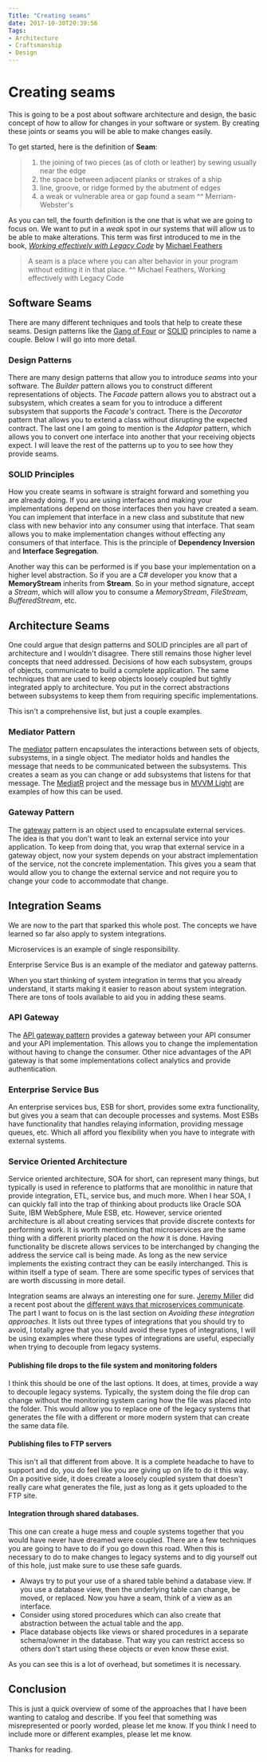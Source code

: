 ```yaml
---
Title: "Creating seams"
date: 2017-10-30T20:39:56
Tags: 
- Architecture
- Craftsmanship
- Design
---
```

# Creating seams

This is going to be a post about software architecture and design, the basic concept of how to allow for changes in your software or system. By creating these joints or seams you will be able to make changes easily.

To get started, here is the definition of **Seam**:

> 1. the joining of two pieces (as of cloth or leather) by sewing usually near the edge
> 2. the space between adjacent planks or strakes of a ship
> 3. line, groove, or ridge formed by the abutment of edges
> 4. a weak or vulnerable area or gap found a seam
> ^^ Merriam-Webster's

As you can tell, the fourth definition is the one that is what we are going to focus on. We want to put in a *weak* spot in our systems that will allow us to be able to make alterations. This term was first introduced to me in the book, [*Working effectively with Legacy Code*](http://amzn.to/2DHgA0L) by [Michael Feathers](https://twitter.com/mfeathers)

> A seam is a place where you can alter behavior in your program without editing it in that place.
> ^^ Michael Feathers, Working effectively with Legacy Code

## Software Seams

There are many different techniques and tools that help to create these seams. Design patterns like the [Gang of Four](http://amzn.to/2D67YzB) or [SOLID](https://goo.gl/8cfmsN) principles to name a couple. Below I will go into more detail.

### Design Patterns

There are many design patterns that allow you to introduce *seams* into your software. The *Builder* pattern allows you to construct different representations of objects. The *Facade* pattern allows you to abstract out a subsystem, which creates a seam for you to introduce a different subsystem that supports the *Facade's* contract. There is the *Decorator* pattern that allows you to extend a class without disrupting the expected contract. The last one I am going to mention is the *Adaptor* pattern, which allows you to convert one interface into another that your receiving objects expect. I will leave the rest of the patterns up to you to see how they provide seams.

### SOLID Principles

How you create seams in software is straight forward and something you are already doing.  If you are using interfaces and making your implementations depend on those interfaces then you have created a seam. You can implement that interface in a new class and substitute that new class with new behavior into any consumer using that interface. That seam allows you to make implementation changes without effecting any consumers of that interface. This is the principle of **Dependency Inversion** and **Interface Segregation**. 

Another way this can be performed is if you base your implementation on a higher level abstraction. So if you are a C# developer you know that a **MemoryStream** inherits from **Stream**. So in your method signature, accept a *Stream*, which will allow you to consume a *MemoryStream*, *FileStream*, *BufferedStream*, etc.

## Architecture Seams

One could argue that design patterns and SOLID principles are all part of architecture and I wouldn't disagree. There still remains those higher level concepts that need addressed. Decisions of how each subsystem, groups of objects, communicate to build a complete application. The same techniques that are used to keep objects loosely coupled but tightly integrated apply to architecture. You put in the correct abstractions between subsystems to keep them from requiring specific implementations. 

This isn't a comprehensive list, but just a couple examples.

### Mediator Pattern

The [mediator](https://en.wikipedia.org/wiki/Mediator_pattern) pattern encapsulates the interactions between sets of objects, subsystems, in a single object.  The mediator holds and handles the message that needs to be communicated between the subsystems. This creates a seam as you can change or add subsystems that listens for that message. The [MediatR](https://github.com/jbogard/MediatR) project and the message bus in [MVVM Light](http://www.mvvmlight.net/) are examples of how this can be used.

### Gateway Pattern

The [gateway](https://www.martinfowler.com/eaaCatalog/gateway.html) pattern is an object used to encapsulate external services. The idea is that you don't want to leak an external service into your application. To keep from doing that, you wrap that external service in a gateway object, now your system depends on your abstract implementation of the service, not the concrete implementation. This gives you a seam that would allow you to change the external service and not require you to change your code to accommodate that change.

## Integration Seams

We are now to the part that sparked this whole post. The concepts we have learned so far also apply to system integrations. 

Microservices is an example of single responsibility. 

Enterprise Service Bus is an example of the mediator and gateway patterns.

When you start thinking of system integration in terms that you already understand, it starts making it easier to reason about system integration. There are tons of tools available to aid you in adding these seams.

### API Gateway

The [API gateway pattern](http://microservices.io/patterns/apigateway.html) provides a gateway between your API consumer and your API implementation. This allows you to change the implementation without having to change the consumer. Other nice advantages of the API gateway is that some implementations collect analytics and provide authentication.

### Enterprise Service Bus

An enterprise services bus, ESB for short, provides some extra functionality, but gives you a seam that can decouple processes and systems. Most ESBs have functionality that handles relaying information, providing message queues, etc. Which all afford you flexibility when you have to integrate with external systems.

### Service Oriented Architecture

Service oriented architecture, SOA for short, can represent many things, but typically is used in reference to platforms that are monolithic in nature that provide integration, ETL, service bus, and much more. When I hear SOA, I can quickly fall into the trap of thinking about products like Oracle SOA Suite, IBM WebSphere, Mule ESB, etc. However, service oriented architecture is all about creating services that provide discrete contexts for performing work. It is worth mentioning that microservices are the same thing with a different priority placed on the *how* it is done. Having functionality be discrete allows services to be interchanged by changing the address the service call is being made. As long as the new service implements the existing contract they can be easily interchanged. This is within itself a type of seam. There are some specific types of services that are worth discussing in more detail.

Integration seams are always an interesting one for sure. [Jeremy Miller](https://jeremydmiller.com) did a recent post about the [different ways that microservices communicate](https://jeremydmiller.com/2017/05/24/how-should-microservices-communicate/). The part I want to focus on is the last section on *Avoiding these integration approaches*. It lists out three types of integrations that you should try to avoid, I totally agree that you should avoid these types of integrations, I will be using examples where these types of integrations are useful, especially when trying to decouple from legacy systems.

#### Publishing file drops to the file system and monitoring folders

I think this should be one of the last options. It does, at times, provide a way to decouple legacy systems. Typically, the system doing the file drop can change without the monitoring system caring how the file was placed into the folder. This would allow you to replace one of the legacy systems that generates the file with a different or more modern system that can create the same data file.

#### Publishing files to FTP servers

This isn't all that different from above. It is a complete headache to have to support and do, you do feel like you are giving up on life to do it this way. On a positive side, it does create a loosely coupled system that doesn't really care what generates the file, just as long as it gets uploaded to the FTP site.

#### Integration through shared databases. 

This one can create a huge mess and couple systems together that you would have never have dreamed were coupled. There are a few techniques you are going to have to do if you go down this road. When this is necessary to do to make changes to legacy systems and to dig yourself out of this hole, just make sure to use these safe guards.

* Always try to put your use of a shared table behind a database view. If you use a database view, then the underlying table can change, be moved, or replaced. Now you have a seam, think of a view as an interface. 
* Consider using stored procedures which can also create that abstraction between the actual table and the app.
* Place database objects like views or shared procedures in a separate schema/owner in the database. That way you can restrict access so others don't start using these objects or even know these exist.

As you can see this is a lot of overhead, but sometimes it is necessary.

## Conclusion

This is just a quick overview of some of the approaches that I have been wanting to catalog and describe. If you feel that something was misrepresented or poorly worded, please let me know. If you think I need to include more or different examples, please let me know.

Thanks for reading.

